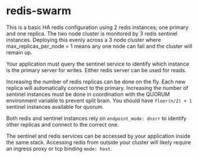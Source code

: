 # redis-swarm

This is a basic HA redis configuration using 2 redis instances; one primary
and one replica. The two node cluster is monitored by 3 redis sentinel
instances. Deploying this evenly across a 3 node cluster where
max_replicas_per_node = 1 means any one node can fail and the cluster will
remain up.

Your application must query the sentinel service to identify which instance is
the primary server for writes. Either redis server can be used for reads.

Increasing the number of redis replicas can be done on the fly. Each new replica
will automatically connect to the primary. Increasing the number of sentinel
instances must be done in coordination with the QUORUM environment variable to
prevent split brain. You should have `floor(n/2) + 1` sentinel instances
available for quorum.

Both redis and sentinel instances rely on `endpoint_mode: dnsrr` to
identify other replicas and connect to the correct one.

The sentinel and redis services can be accessed by your application inside the
same stack. Accessing redis from outside your cluster will likely require an
ingress proxy or tcp binding `mode: host`.
